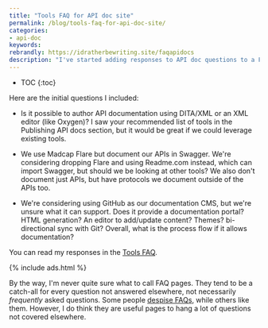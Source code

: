 ```yaml
---
title: "Tools FAQ for API doc site"
permalink: /blog/tools-faq-for-api-doc-site/
categories:
- api-doc
keywords:
rebrandly: https://idratherbewriting.site/faqapidocs
description: "I've started adding responses to API doc questions to a FAQ page in my API doc course. I added three of the latest responses so far to questions. Since I anticipate a lot of questions around tools, I dedicated this page as the <a href='https://idratherbewriting.com/learnapidoc/docapis_faq_tools.html'>Tools FAQ</a>."
---
```


* TOC
{:toc}

 Here are the initial questions I included:

* Is it possible to author API documentation using DITA/XML or an XML editor (like Oxygen)? I saw your recommended list of tools in the Publishing API docs section, but it would be great if we could leverage existing tools.

* We use Madcap Flare but document our APIs in Swagger. We're considering dropping Flare and using Readme.com instead, which can import Swagger, but should we be looking at other tools? We also don't document just APIs, but have protocols we document outside of the APIs too.

* We're considering using GitHub as our documentation CMS, but we're unsure what it can support. Does it provide a documentation portal? HTML generation? An editor to add/update content? Themes? bi-directional sync with Git? Overall, what is the process flow if it allows documentation?

You can read my responses in the [Tools FAQ](/learnapidoc/docapis_faq_tools.html).

{% include ads.html %}

By the way, I'm never quite sure what to call FAQ pages. They tend to be a catch-all for every question not answered elsewhere, not necessarily *frequently* asked questions. Some people [despise FAQs](https://idratherbewriting.com/2017/06/23/why-tech-writers-hate-faqs/), while others like them. However, I do think they are useful pages to hang a lot of questions not covered elsewhere.
